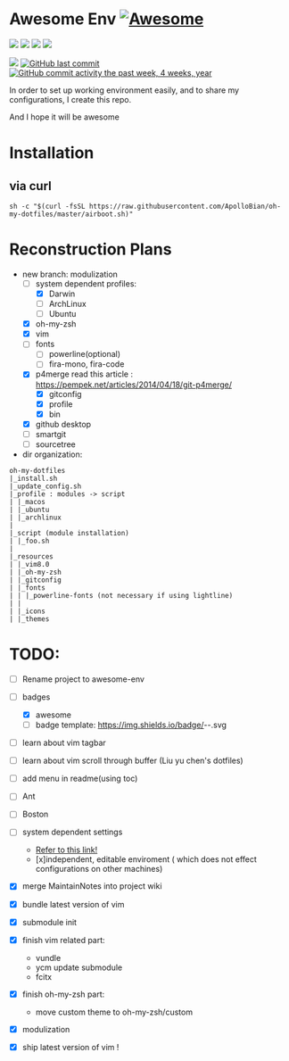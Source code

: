 # Awesome Env [![Awesome](https://awesome.re/badge.svg)](https://awesome.re)
![](https://img.shields.io/badge/version-stable-lightgreen.svg?style=flat-square)
![](https://img.shields.io/badge/language-bash-green.svg?style=flat-square)
![](https://img.shields.io/badge/language-python-green.svg?style=flat-square)
![](https://img.shields.io/badge/platform-ArchLinux%20|%20macOS%20|%20Ubuntu-lightgrey.svg?style=flat-square)

![](https://img.shields.io/badge/license-GPL_License-blue.svg?style=flat-square)
[![GitHub last commit](https://img.shields.io/github/last-commit/google/skia.svg?style=flat-square)]()
[![GitHub commit activity the past week, 4 weeks, year](https://img.shields.io/github/commit-activity/y/eslint/eslint.svg?style=flat-square)]()

In order to set up working environment easily, and to share my configurations, I create this repo.

And I hope it will be awesome

# Installation
## via curl

```shell
sh -c "$(curl -fsSL https://raw.githubusercontent.com/ApolloBian/oh-my-dotfiles/master/airboot.sh)"
```

# Reconstruction Plans
 - new branch: modulization
    - [ ] system dependent profiles:
        - [x] Darwin 
        - [ ] ArchLinux
        - [ ] Ubuntu
    - [x] oh-my-zsh
    - [x] vim
    - [ ] fonts
        - [ ] powerline(optional)
        - [ ] fira-mono, fira-code
    - [x] p4merge read this article : https://pempek.net/articles/2014/04/18/git-p4merge/
        - [x] gitconfig
        - [x] profile
        - [x] bin
    - [x] github desktop
    - [ ] smartgit
    - [ ] sourcetree

 - dir organization:
```
oh-my-dotfiles
|_install.sh
|_update_config.sh
|_profile : modules -> script
| |_macos
| |_ubuntu
| |_archlinux
|
|_script (module installation)
| |_foo.sh
|
|_resources
| |_vim8.0
| |_oh-my-zsh
| |_gitconfig    
| |_fonts
| | |_powerline-fonts (not necessary if using lightline)
| | 
| |_icons
| |_themes
```


# TODO:
 - [ ] Rename project to awesome-env
 - [ ] badges
    - [x] awesome
    - [ ] badge template: https://img.shields.io/badge/<SUBJECT>-<STATUS>-<COLOR>.svg
 - [ ] learn about vim tagbar
 - [ ] learn about vim scroll through buffer (Liu yu chen's dotfiles)
 - [ ] add menu in readme(using toc)
 - [ ] Ant
 - [ ] Boston
 - [ ] system dependent settings
    - [Refer to this link!](https://github.com/Leoyzen/dotfiles)
    - [x]independent, editable enviroment ( which does not effect configurations on other machines)
 - [x] merge MaintainNotes into project wiki
 - [x] bundle latest version of vim
 - [x] submodule init
 - [x] finish vim related part:
    - vundle
    - ycm update submodule
    - fcitx
 - [x] finish oh-my-zsh part:
    - move custom theme to oh-my-zsh/custom
 - [x] modulization
 - [x] ship latest version of vim !

